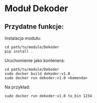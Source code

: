 # Moduł Dekoder

## Przydatne funkcje: <br>
Instalacja modułu:
```
cd path/to/module/Dekoder
pip install .
```
Uruchomienie jako kontenera:
```
cd path/to/module/Dekoder
sudo docker build dekoder:v1.0 .
sudo docker run dekoder:v1.0 <komenda>
```
Na przykład:
```
sudo docker run dekoder:v1.0 to_bin 1234
```